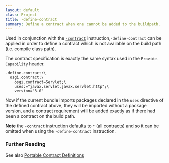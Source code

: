 ```yaml
---
layout: default
class: Project
title: -define-contract 
summary: Define a contract when one cannot be added to the buildpath. 
---
```


Used in conjunction with the [`-contract`](contract.html) instruction,`-define-contract` can be applied in order to define a contract which is not available on the build path (i.e. compile class path).

The contract specification is exactly the same syntax used in the `Provide-Capability` header.

```properties
-define-contract:\
  osgi.contract;\
    osgi.contract=Servlet;\
    uses:="javax.servlet,javax.servlet.http";\
    version="3.0"
```

Now if the current bundle imports packages declared in the `uses` directive of the defined contract above, they will be imported without a package version, and a contract requirement will be added exactly as if there had been a contract on the build path.

**Note** the `-contract` instruction defaults to `*` (all contracts) and so it can be omitted when using the `-define-contract` instruction.

### Further Reading

See also [Portable Contract Definitions](https://www.osgi.org/portable-java-contract-definitions/)


